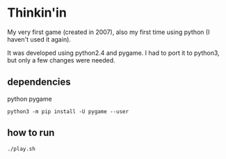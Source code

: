 # Thinkin'in

My very first game (created in 2007), also my first time using python (I haven't used it again).

It was developed using python2.4 and pygame.
I had to port it to python3, but only a few changes were needed.

## dependencies

python
pygame

```
python3 -m pip install -U pygame --user
```

## how to run

```sh
./play.sh
```
